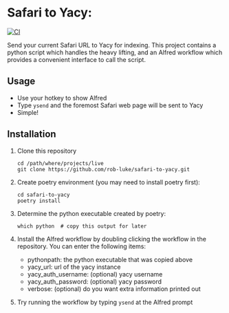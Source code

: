 # Safari to Yacy: 

[![CI](https://github.com/rob-luke/safari-to-yacy/actions/workflows/main.yml/badge.svg)](https://github.com/rob-luke/safari-to-yacy/actions/workflows/main.yml)

Send your current Safari URL to Yacy for indexing.
This project contains a python script which handles the heavy lifting,
and an Alfred workflow which provides a convenient interface to call the script.

## Usage

* Use your hotkey to show Alfred
* Type `ysend` and the foremost Safari web page will be sent to Yacy
* Simple!


## Installation

1. Clone this repository 
   ```console
   cd /path/where/projects/live
   git clone https://github.com/rob-luke/safari-to-yacy.git
   ```
   
2. Create poetry environment (you may need to install poetry first):
   ```console
   cd safari-to-yacy
   poetry install
   ```
   
3. Determine the python executable created by poetry:
   ```console
   which python  # copy this output for later
   ```
   
4. Install the Alfred workflow by doubling clicking the workflow in the repository.
   You can enter the following items:
   * pythonpath: the python executable that was copied above
   * yacy_url: url of the yacy instance
   * yacy_auth_username: (optional) yacy username
   * yacy_auth_password: (optional) yacy password
   * verbose: (optional) do you want extra information printed out
   
5. Try running the workflow by typing `ysend` at the Alfred prompt
